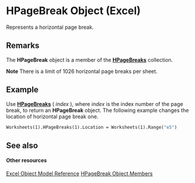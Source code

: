 
# HPageBreak Object (Excel)

Represents a horizontal page break. 


## Remarks

The  **HPageBreak** object is a member of the **[HPageBreaks](087106a7-ded7-d672-095d-98e7012fa440.md)** collection.


 **Note**  There is a limit of 1026 horizontal page breaks per sheet.


## Example

Use  **[HPageBreaks](d5541a3f-df09-a8cf-8a40-90a014b0c464.md)** ( _index_ ), where _index_ is the index number of the page break, to return an **HPageBreak** object. The following example changes the location of horizontal page break one.


```vb
Worksheets(1).HPageBreaks(1).Location = Worksheets(1).Range("e5")
```


## See also


#### Other resources


[Excel Object Model Reference](http://msdn.microsoft.com/library/11ea8598-8a20-92d5-f98b-0da04263bf2c%28Office.15%29.aspx)
[HPageBreak Object Members](32b561ff-a0cf-142b-0a46-c622a42b6125.md)
